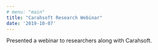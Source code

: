 ```yaml
---
# menu: "main"
title: "Carahsoft Research Webinar"
date: '2019-10-07'
---
```


Presented a webinar to researchers along with Carahsoft. 
